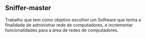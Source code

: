 ## Sniffer-master

Trabalho que tem como objetivo escolher um Software que tenha a finalidade de administrar rede de computadores, e incrementar funcionalidades para a área de redes de computadores.
